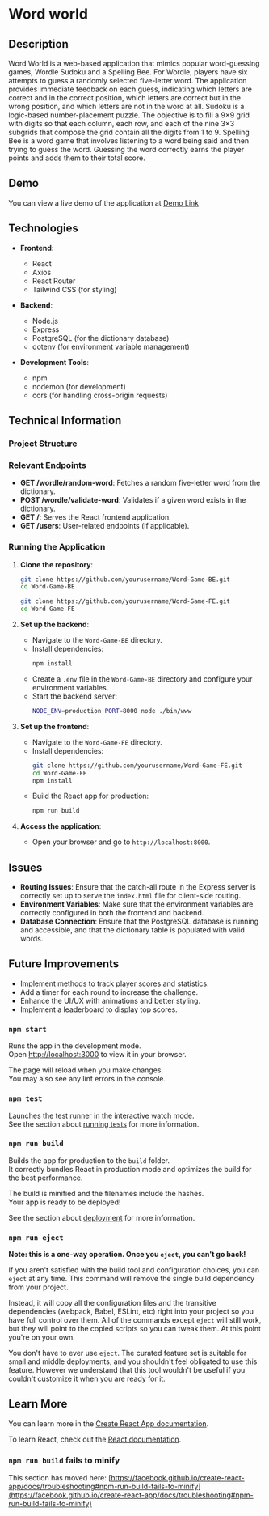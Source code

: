 # Word world

## Description
Word World is a web-based application that mimics popular word-guessing games, Wordle Sudoku and a Spelling Bee. For Wordle, players have six attempts to guess a randomly selected five-letter word. The application provides immediate feedback on each guess, indicating which letters are correct and in the correct position, which letters are correct but in the wrong position, and which letters are not in the word at all.
Sudoku is a logic-based number-placement puzzle. The objective is to fill a 9×9 grid with digits so that each column, each row, and each of the nine 3×3 subgrids that compose the grid contain all the digits from 1 to 9.
Spelling Bee is a word game that involves listening to a word being said and then trying to guess the word. Guessing the word correctly earns the player points and adds them to their total score.

## Demo
You can view a live demo of the application at [Demo Link](https://word-world-be.onrender.com/) 

## Technologies
- **Frontend**: 
  - React
  - Axios
  - React Router
  - Tailwind CSS (for styling)
  
- **Backend**: 
  - Node.js
  - Express
  - PostgreSQL (for the dictionary database)
  - dotenv (for environment variable management)
  
- **Development Tools**:
  - npm
  - nodemon (for development)
  - cors (for handling cross-origin requests)

## Technical Information
### Project Structure


### Relevant Endpoints
- **GET /wordle/random-word**: Fetches a random five-letter word from the dictionary.
- **POST /wordle/validate-word**: Validates if a given word exists in the dictionary.
- **GET /**: Serves the React frontend application.
- **GET /users**: User-related endpoints (if applicable).

### Running the Application
1. **Clone the repository**:
   ```bash
   git clone https://github.com/yourusername/Word-Game-BE.git
   cd Word-Game-BE
   ```
   ```bash
   git clone https://github.com/yourusername/Word-Game-FE.git
   cd Word-Game-FE
   ```

2. **Set up the backend**:
   - Navigate to the `Word-Game-BE` directory.
   - Install dependencies:
     ```bash
     npm install
     ```
   - Create a `.env` file in the `Word-Game-BE` directory and configure your environment variables.
   - Start the backend server:
     ```bash
     NODE_ENV=production PORT=8000 node ./bin/www
     ```

3. **Set up the frontend**:
   - Navigate to the `Word-Game-FE` directory.
   - Install dependencies:
     ```bash
     git clone https://github.com/yourusername/Word-Game-FE.git
     cd Word-Game-FE
     npm install
     ```
   - Build the React app for production:
     ```bash
     npm run build
     ```

4. **Access the application**:
   - Open your browser and go to `http://localhost:8000`.

## Issues
- **Routing Issues**: Ensure that the catch-all route in the Express server is correctly set up to serve the `index.html` file for client-side routing.
- **Environment Variables**: Make sure that the environment variables are correctly configured in both the frontend and backend.
- **Database Connection**: Ensure that the PostgreSQL database is running and accessible, and that the dictionary table is populated with valid words.

## Future Improvements
- Implement methods to track player scores and statistics.
- Add a timer for each round to increase the challenge.
- Enhance the UI/UX with animations and better styling.
- Implement a leaderboard to display top scores.



### `npm start`

Runs the app in the development mode.\
Open [http://localhost:3000](http://localhost:3000) to view it in your browser.

The page will reload when you make changes.\
You may also see any lint errors in the console.

### `npm test`

Launches the test runner in the interactive watch mode.\
See the section about [running tests](https://facebook.github.io/create-react-app/docs/running-tests) for more information.

### `npm run build`

Builds the app for production to the `build` folder.\
It correctly bundles React in production mode and optimizes the build for the best performance.

The build is minified and the filenames include the hashes.\
Your app is ready to be deployed!

See the section about [deployment](https://facebook.github.io/create-react-app/docs/deployment) for more information.

### `npm run eject`

**Note: this is a one-way operation. Once you `eject`, you can't go back!**

If you aren't satisfied with the build tool and configuration choices, you can `eject` at any time. This command will remove the single build dependency from your project.

Instead, it will copy all the configuration files and the transitive dependencies (webpack, Babel, ESLint, etc) right into your project so you have full control over them. All of the commands except `eject` will still work, but they will point to the copied scripts so you can tweak them. At this point you're on your own.

You don't have to ever use `eject`. The curated feature set is suitable for small and middle deployments, and you shouldn't feel obligated to use this feature. However we understand that this tool wouldn't be useful if you couldn't customize it when you are ready for it.

## Learn More

You can learn more in the [Create React App documentation](https://facebook.github.io/create-react-app/docs/getting-started).

To learn React, check out the [React documentation](https://reactjs.org/).



### `npm run build` fails to minify

This section has moved here: [https://facebook.github.io/create-react-app/docs/troubleshooting#npm-run-build-fails-to-minify](https://facebook.github.io/create-react-app/docs/troubleshooting#npm-run-build-fails-to-minify)

